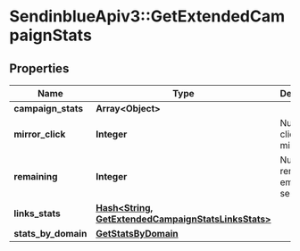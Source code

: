# SendinblueApiv3::GetExtendedCampaignStats

## Properties
Name | Type | Description | Notes
------------ | ------------- | ------------- | -------------
**campaign_stats** | **Array&lt;Object&gt;** |  | 
**mirror_click** | **Integer** | Number of clicks on mirror link | 
**remaining** | **Integer** | Number of remaning emails to send | 
**links_stats** | [**Hash&lt;String, GetExtendedCampaignStatsLinksStats&gt;**](GetExtendedCampaignStatsLinksStats.md) |  | 
**stats_by_domain** | [**GetStatsByDomain**](GetStatsByDomain.md) |  | 


